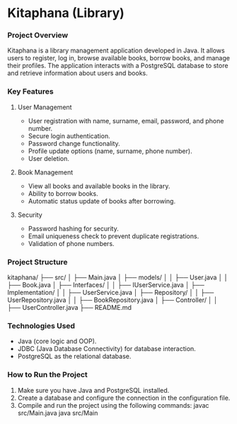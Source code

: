 # Kitaphana (Library)

### Project Overview
Kitaphana is a library management application developed in Java. It allows users to register, log in, browse available books, borrow books, and manage their profiles. The application interacts with a PostgreSQL database to store and retrieve information about users and books.

### Key Features
1. User Management
   - User registration with name, surname, email, password, and phone number.
   - Secure login authentication.
   - Password change functionality.
   - Profile update options (name, surname, phone number).
   - User deletion.

2. Book Management
   - View all books and available books in the library.
   - Ability to borrow books.
   - Automatic status update of books after borrowing.

3. Security
   - Password hashing for security.
   - Email uniqueness check to prevent duplicate registrations.
   - Validation of phone numbers.

### Project Structure
kitaphana/
├── src/
│   ├── Main.java
│   ├── models/
│   │   ├── User.java
│   │   ├── Book.java
│   ├── Interfaces/
│   │   ├── IUserService.java
│   ├── Implementation/
│   │   ├── UserService.java
│   ├── Repository/
│   │   ├── UserRepository.java
│   │   ├── BookRepository.java
│   ├── Controller/
│   │   ├── UserController.java
├── README.md

### Technologies Used
- Java (core logic and OOP).
- JDBC (Java Database Connectivity) for database interaction.
- PostgreSQL as the relational database.

### How to Run the Project
1. Make sure you have Java and PostgreSQL installed.
2. Create a database and configure the connection in the configuration file.
3. Compile and run the project using the following commands:
     javac src/Main.java
   java src/Main
   
